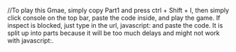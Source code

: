 //To play this Gmae, simply copy Part1 and press ctrl + Shift + I, then simply click console on the top bar, paste the code inside, and play the game.
If inspect is blocked, just type in the url, javascript: and paste the code.
It is split up into parts because it will be too much delays and might not work with javascript:.
